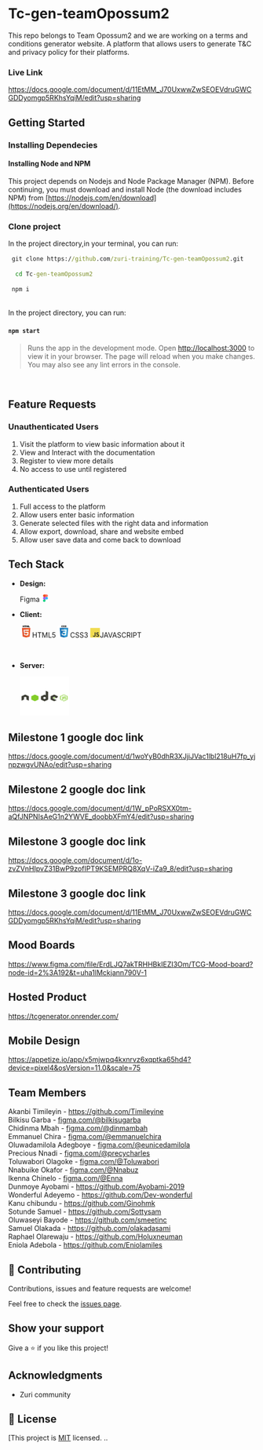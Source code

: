 # Tc-gen-teamOpossum2

This repo belongs to Team Opossum2 and we are working on a terms and conditions generator website. A platform that allows users to generate T&C and privacy policy for their platforms.

### Live Link
https://docs.google.com/document/d/11EtMM_J70UxwwZwSEOEVdruGWCGDDyomgp5RKhsYqiM/edit?usp=sharing

## Getting Started

### Installing Dependecies

#### Installing Node and NPM

This project depends on Nodejs and Node Package Manager (NPM). Before continuing, you must download and install Node (the download includes NPM) from [https://nodejs.com/en/download](https://nodejs.org/en/download/).

### Clone project

In the project directory,in your terminal, you can run:

```cmd
 git clone https://github.com/zuri-training/Tc-gen-teamOpossum2.git
```

```cmd
  cd Tc-gen-teamOpossum2
```

```cmd
 npm i
```

<br>
In the project directory, you can run:

#### `npm start`

> Runs the app in the development mode. Open [http://localhost:3000](http://localhost:3000) to view it in your browser. The page will reload when you make changes. You may also see any lint errors in the console.

<br>

## Feature Requests

### Unauthenticated Users

1. Visit the platform to view basic information about it
2. View and Interact with the documentation
3. Register to view more details
4. No access to use until registered

###   Authenticated Users

1. Full access to the platform
2. Allow users enter basic information
3. Generate selected files with the right data and information
4. Allow export, download, share and website embed
5. Allow user save data and come back to download

## Tech Stack

* **Design:** <p align="">Figma <a href="https://www.figma.com" target="_blank" rel="noreferrer"> <img src="https://raw.githubusercontent.com/devicons/devicon/master/icons/figma/figma-original.svg" alt="figma" width="15" height="15"/></a> </p>

 * **Client:** <p align=""><a href="https://www.w3schools.com/html/" target="_blank" rel="noreferrer"><img src="https://raw.githubusercontent.com/devicons/devicon/master/icons/html5/html5-original-wordmark.svg" alt="html5" width="25" height="25"/></a>HTML5 <a href="https://www.w3schools.com/css/" target="_blank" rel="noreferrer"><img src="https://raw.githubusercontent.com/devicons/devicon/master/icons/css3/css3-original-wordmark.svg" alt="css3" width="25" height="25"/></a>CSS3 <a href="https://www.javascript.com" target="_blank" rel="noreferrer"><img src="https://raw.githubusercontent.com/devicons/devicon/master/icons/javascript/javascript-original.svg" alt="javascript" width="20" height="20"/></a>JAVASCRIPT</p>  

<br>

* **Server:** <p><a href="https://www.nodejs.com" target="_blank" rel="noreferrer"><img src="https://raw.githubusercontent.com/devicons/devicon/master/icons/nodejs/nodejs-original-wordmark.svg" alt="nodejs" width="100" height="80"/></a></p>

<!-- Design: FIGMA
Client: HTML, CSS and Javascript
Server: NodeJs -->

## Milestone 1 google doc link
https://docs.google.com/document/d/1woYyB0dhR3XJjiJVac1lbl218uH7fp_yjnpzwgvUNAo/edit?usp=sharing

## Milestone 2 google doc link
https://docs.google.com/document/d/1W_pPoRSXX0tm-aQfJNPNIsAeG1n2YWVE_doobbXFmY4/edit?usp=sharing

## Milestone 3 google doc link
https://docs.google.com/document/d/1o-zvZVnHIpvZ31BwP9zofIPT9KSEMPRQ8XqV-iZa9_8/edit?usp=sharing

## Milestone 3 google doc link
https://docs.google.com/document/d/11EtMM_J70UxwwZwSEOEVdruGWCGDDyomgp5RKhsYqiM/edit?usp=sharing

## Mood Boards
https://www.figma.com/file/ErdLJQ7akTRHHBkIEZI3Om/TCG-Mood-board?node-id=2%3A192&t=uha1lMckjann790V-1

## Hosted Product
https://tcgenerator.onrender.com/

## Mobile Design 
https://appetize.io/app/x5mjwpq4kxnrvz6xqptka65hd4?device=pixel4&osVersion=11.0&scale=75



## Team Members
Akanbi Timileyin - https://github.com/Timileyine <br>
Bilkisu Garba - [figma.com/@bilkisugarba](figma.com/@bilkisugarba) <br>
Chidinma Mbah - [figma.com/@dinmambah](figma.com/@dinmambah) <br>
Emmanuel Chira - [figma.com/@emmanuelchira](figma.com/@emmanuelchira) <br>
Oluwadamilola Adegboye - [figma.com/@eunicedamilola](figma.com/@eunicedamilola) <br>
Precious Nnadi - [figma.com/@precycharles](figma.com/@precycharles) <br>
Toluwabori Olagoke - [figma.com/@Toluwabori](figma.com/@Toluwabori) <br>
Nnabuike Okafor - [figma.com/@Nnabuz](figma.com/@Nnabuz) <br>
Ikenna Chinelo - [figma.com/@Enna](figma.com/@Enna) <br>
Dunmoye Ayobami - https://github.com/Ayobami-2019 <br>
Wonderful Adeyemo - https://github.com/Dev-wonderful <br>
Kanu chibundu - https://github.com/Ginohmk <br>
Sotunde Samuel - https://github.com/Sottysam <br>
Oluwaseyi Bayode - https://github.com/smeetinc <br>
Samuel Olakada - https://github.com/olakadasami <br>
Raphael Olarewaju - https://github.com/Holuxneuman <br>
Eniola Adebola - https://github.com/Eniolamiles <br>

## 🤝 Contributing

Contributions, issues and feature requests are welcome!

Feel free to check the [issues page](https://github.com/Ginohmk/Tc-gen-teamOpossum2/issues).

## Show your support

Give a ⭐️ if you like this project!

## Acknowledgments

- Zuri community

## 📝 License

[This project is [MIT](https://github.com/zuri-training/Tc-gen-teamOpossum2/blob/dev/LICENSE) licensed.
..
